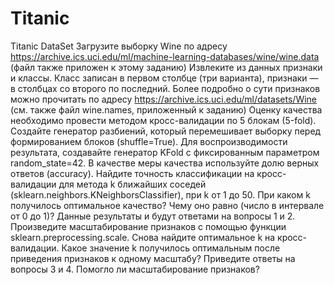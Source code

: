 # Titanic
Titanic DataSet 
Загрузите выборку Wine по адресу https://archive.ics.uci.edu/ml/machine-learning-databases/wine/wine.data (файл также приложен к этому заданию)
Извлеките из данных признаки и классы. Класс записан в первом столбце (три варианта), признаки — в столбцах со второго по последний. Более подробно о сути признаков можно прочитать по адресу https://archive.ics.uci.edu/ml/datasets/Wine (см. также файл wine.names, приложенный к заданию)
Оценку качества необходимо провести методом кросс-валидации по 5 блокам (5-fold). Создайте генератор разбиений, который перемешивает выборку перед формированием блоков (shuffle=True). Для воспроизводимости результата, создавайте генератор KFold с фиксированным параметром random_state=42. В качестве меры качества используйте долю верных ответов (accuracy).
Найдите точность классификации на кросс-валидации для метода k ближайших соседей (sklearn.neighbors.KNeighborsClassifier), при k от 1 до 50. При каком k получилось оптимальное качество? Чему оно равно (число в интервале от 0 до 1)? Данные результаты и будут ответами на вопросы 1 и 2.
Произведите масштабирование признаков с помощью функции sklearn.preprocessing.scale. Снова найдите оптимальное k на кросс-валидации.
Какое значение k получилось оптимальным после приведения признаков к одному масштабу? Приведите ответы на вопросы 3 и 4. Помогло ли масштабирование признаков?
